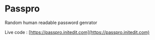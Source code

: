 # Passpro

Random human readable password genrator

Live code : [https://passpro.initedit.com](https://passpro.initedit.com)

